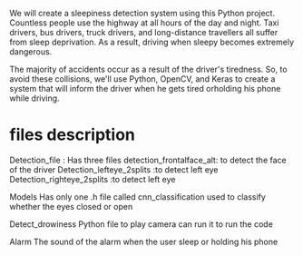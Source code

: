 We will create a sleepiness detection system using this Python project. Countless people use the highway at all hours of the day and night. Taxi drivers, bus drivers, truck drivers, and long-distance travellers all suffer from sleep deprivation. As a result, driving when sleepy becomes extremely dangerous.

The majority of accidents occur as a result of the driver's tiredness. So, to avoid these collisions, we'll use Python, OpenCV, and Keras to create a system that will inform the driver when he gets tired orholding his phone while driving.

# files description
Detection_file :
  Has three files
detection_frontalface_alt: to detect the face of the driver 
Detection_lefteye_2splits :to detect left eye 
Detection_righteye_2splits :to detect left eye 

Models
Has only one .h file called cnn_classification used to classify whether the eyes closed or open 

Detect_drowiness 
Python file to play camera can run it to run the code 

Alarm 
The sound of the alarm when the user sleep or holding his phone

